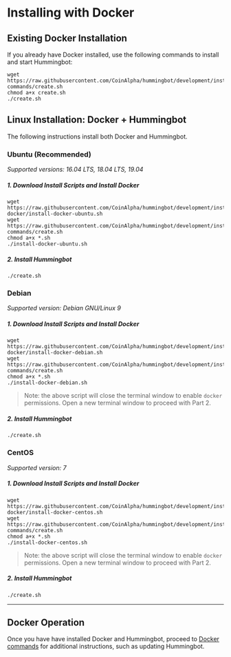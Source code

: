 # Installing with Docker

## Existing Docker Installation

If you already have Docker installed, use the following commands to install and start Hummingbot:

```
wget https://raw.githubusercontent.com/CoinAlpha/hummingbot/development/installation/docker-commands/create.sh
chmod a+x create.sh
./create.sh
```

## Linux Installation: Docker + Hummingbot

The following instructions install both Docker and Hummingbot.

### Ubuntu (Recommended)

*Supported versions: 16.04 LTS, 18.04 LTS, 19.04*

##### 1. Download Install Scripts and Install Docker
```
wget https://raw.githubusercontent.com/CoinAlpha/hummingbot/development/installation/install-docker/install-docker-ubuntu.sh
wget https://raw.githubusercontent.com/CoinAlpha/hummingbot/development/installation/docker-commands/create.sh
chmod a+x *.sh
./install-docker-ubuntu.sh
```

##### 2. Install Hummingbot

```
./create.sh
```


### Debian

*Supported version: Debian GNU/Linux 9*

##### 1. Download Install Scripts and Install Docker
```
wget https://raw.githubusercontent.com/CoinAlpha/hummingbot/development/installation/install-docker/install-docker-debian.sh
wget https://raw.githubusercontent.com/CoinAlpha/hummingbot/development/installation/docker-commands/create.sh
chmod a+x *.sh
./install-docker-debian.sh
```

> Note: the above script will close the terminal window to enable `docker` permissions.  Open a new terminal window to proceed with Part 2.

##### 2. Install Hummingbot

```
./create.sh
```


### CentOS

*Supported version: 7*

##### 1. Download Install Scripts and Install Docker
```
wget https://raw.githubusercontent.com/CoinAlpha/hummingbot/development/installation/install-docker/install-docker-centos.sh
wget https://raw.githubusercontent.com/CoinAlpha/hummingbot/development/installation/docker-commands/create.sh
chmod a+x *.sh
./install-docker-centos.sh
```

> Note: the above script will close the terminal window to enable `docker` permissions.  Open a new terminal window to proceed with Part 2.

##### 2. Install Hummingbot

```
./create.sh
```


---

## Docker Operation

Once you have have installed Docker and Hummingbot, proceed to [Docker commands](../docker-commands/README.md) for additional instructions, such as updating Hummingbot.